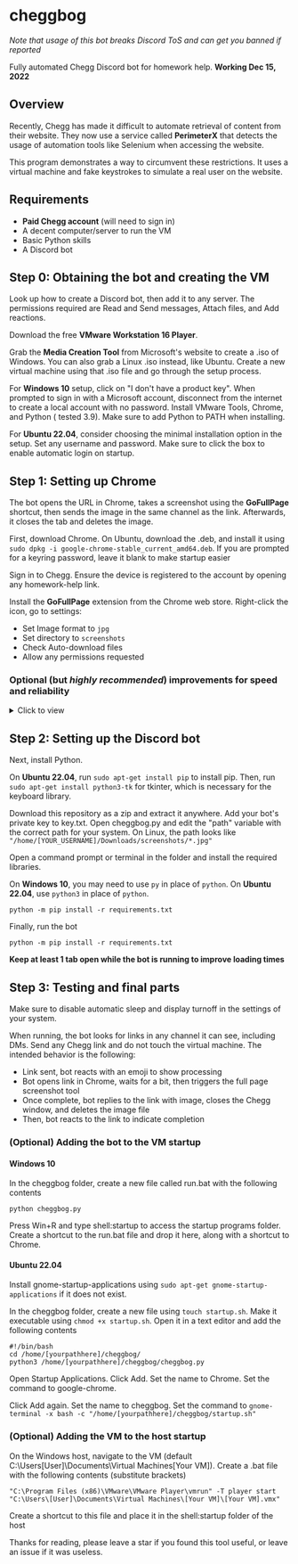 # cheggbog

*Note that usage of this bot breaks Discord ToS and can get you banned if reported*

Fully automated Chegg Discord bot for homework help.
**Working Dec 15, 2022**

## Overview

Recently, Chegg has made it difficult to automate retrieval of content from their website. They now use a service called
**PerimeterX** that detects the usage of automation tools like Selenium when accessing the website.

This program demonstrates a way to circumvent these restrictions. It uses a virtual machine and fake keystrokes to
simulate a real user on the website.

## Requirements

- **Paid Chegg account** (will need to sign in)
- A decent computer/server to run the VM
- Basic Python skills
- A Discord bot

## Step 0: Obtaining the bot and creating the VM

Look up how to create a Discord bot, then add it to any server. The permissions required are Read and Send messages,
Attach files, and Add reactions.

Download the free **VMware Workstation 16 Player**.

Grab the **Media Creation Tool** from Microsoft's website to create a .iso of Windows. You can also grab a Linux .iso
instead, like Ubuntu. Create a new virtual machine using that .iso file and go through the setup process.

For **Windows 10** setup, click on "I don't have a product key". When prompted to sign in with a Microsoft account,
disconnect from the internet to create a local account with no password. Install VMware Tools, Chrome, and Python (
tested 3.9). Make sure to add Python to PATH when installing.

For **Ubuntu 22.04**, consider choosing the minimal installation option in the setup. Set any username and password.
Make sure to click the box to enable automatic login on startup.

## Step 1: Setting up Chrome

The bot opens the URL in Chrome, takes a screenshot using the **GoFullPage** shortcut, then sends the image in the same
channel as the link. Afterwards, it closes the tab and deletes the image.

First, download Chrome. On Ubuntu, download the .deb, and install it
using `sudo dpkg -i google-chrome-stable_current_amd64.deb`. If you are prompted for a keyring password, leave it blank
to make startup easier

Sign in to Chegg. Ensure the device is registered to the account by opening any homework-help link.

Install the **GoFullPage** extension from the Chrome web store. Right-click the icon, go to settings:

- Set Image format to `jpg`
- Set directory to `screenshots`
- Check Auto-download files
- Allow any permissions requested

### Optional (but *highly recommended*) improvements for speed and reliability

<details>
  <summary>Click to view</summary>

Install uBlock Origin to remove ads

Install Tampermonkey and add the following as a script to improve formatting

https://greasyfork.org/en/scripts/458408-clean-chegg

Change the VM resolution to something like 1600x1200 in Display Settings.

</details>

## Step 2: Setting up the Discord bot

Next, install Python.

On **Ubuntu 22.04**, run `sudo apt-get install pip` to install pip. Then, run `sudo apt-get install python3-tk` for
tkinter, which is necessary for the keyboard library.

Download this repository as a zip and extract it anywhere.
Add your bot's private key to key.txt.
Open cheggbog.py and edit the "path" variable with the correct path for your system. On Linux, the path looks
like `"/home/[YOUR_USERNAME]/Downloads/screenshots/*.jpg"`

Open a command prompt or terminal in the folder and install the required libraries.

On **Windows 10**, you may need to use `py` in place of `python`. On **Ubuntu 22.04**, use `python3` in place
of `python`.

```
python -m pip install -r requirements.txt
```

Finally, run the bot

```
python -m pip install -r requirements.txt
```

**Keep at least 1 tab open while the bot is running to improve loading times**

## Step 3: Testing and final parts

Make sure to disable automatic sleep and display turnoff in the settings of your system.

When running, the bot looks for links in any channel it can see, including DMs. Send any Chegg link and do not touch the
virtual machine. The intended behavior is the following:

- Link sent, bot reacts with an emoji to show processing
- Bot opens link in Chrome, waits for a bit, then triggers the full page screenshot tool
- Once complete, bot replies to the link with image, closes the Chegg window, and deletes the image file
- Then, bot reacts to the link to indicate completion

### (Optional) Adding the bot to the VM startup

#### Windows 10

In the cheggbog folder, create a new file called run.bat with the following contents

```
python cheggbog.py
```

Press Win+R and type shell:startup to access the startup programs folder. Create a shortcut to the run.bat file and drop
it here, along with a shortcut to Chrome.

#### Ubuntu 22.04

Install gnome-startup-applications using `sudo apt-get gnome-startup-applications` if it does not exist.

In the cheggbog folder, create a new file using `touch startup.sh`. Make it executable using `chmod +x startup.sh`. Open
it in a text editor and add the following contents

```
#!/bin/bash
cd /home/[yourpathhere]/cheggbog/
python3 /home/[yourpathhere]/cheggbog/cheggbog.py
```

Open Startup Applications. Click Add. Set the name to Chrome. Set the command to google-chrome.

Click Add again. Set the name to cheggbog. Set the command
to `gnome-terminal -x bash -c "/home/[yourpathhere]/cheggbog/startup.sh"`

### (Optional) Adding the VM to the host startup

On the Windows host, navigate to the VM (default C:\Users\[User]\Documents\Virtual Machines\[Your VM]).
Create a .bat file with the following contents (substitute brackets)

```
"C:\Program Files (x86)\VMware\VMware Player\vmrun" -T player start "C:\Users\[User]\Documents\Virtual Machines\[Your VM]\[Your VM].vmx"
```

Create a shortcut to this file and place it in the shell:startup folder of the host

Thanks for reading, please leave a star if you found this tool useful, or leave an issue if it was useless.
